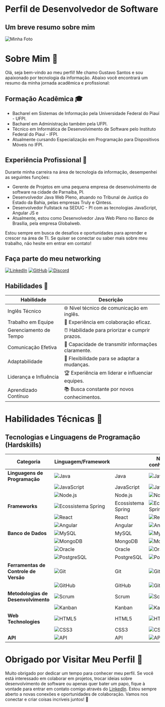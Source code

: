 # Perfil de Desenvolvedor de Software

## Um breve resumo sobre mim
![Minha Foto](https://media.licdn.com/dms/image/C5603AQGGrhlzRZbdbQ/profile-displayphoto-shrink_800_800/0/1517427914847?e=1699488000&v=beta&t=nrf4fxI1N8IRdcZDu7Uss6NAa2EAt4Dxu1flR142JE0)

# Sobre Mim 👋

Olá, seja bem-vindo ao meu perfil! Me chamo Gustavo Santos e sou apaixonado por tecnologia da informação. Abaixo você encontrará um resumo da minha jornada acadêmica e profissional:

## Formação Acadêmica 🎓

- Bacharel em Sistemas de Informação pela Universidade Federal do Piauí - UFPI.
- Bacharel em Administração também pela UFPI.
- Técnico em Informática de Desenvolvimento de Software pelo Instituto Federal do Piauí - IFPI.
- Atualmente cursando Especialização em Programação para Dispositivos Móveis no IFPI.

## Experiência Profissional 💼

Durante minha carreira na área de tecnologia da informação, desempenhei as seguintes funções:

- Gerente de Projetos em uma pequena empresa de desenvolvimento de software na cidade de Parnaíba, PI.
- Desenvolvedor Java Web Pleno, atuando no Tribunal de Justiça do Estado da Bahia, pelas empresas Truly e Qintess.
- Desenvolvedor Fullstack na SEDUC - PI com as tecnologias JavaScript, Angular JS e
- Atualmente, estou como Desenvolvedor Java Web Pleno no Banco de Brasília, pela empresa Globalweb.

Estou sempre em busca de desafios e oportunidades para aprender e crescer na área de TI. Se quiser se conectar ou saber mais sobre meu trabalho, não hesite em entrar em contato!



## Faça parte do meu networking

[![LinkedIn](https://img.shields.io/badge/LinkedIn-0077B5?style=for-the-badge&logo=linkedin&logoColor=white&labelColor=0077B5)](https://www.linkedin.com/in/gustavo-santos-77b65669/)
[![GitHub](https://img.shields.io/badge/GitHub-181717?style=for-the-badge&logo=github&logoColor=white&labelColor=181717)](https://github.com/gsantoss)
[![Discord](https://img.shields.io/badge/Discord-7289DA?style=for-the-badge&logo=discord&logoColor=white&labelColor=7289DA)](gustavo.santos#8573)

## Habilidades 🚀

| Habilidade               | Descrição                                  |
|--------------------------|--------------------------------------------|
| Inglês Técnico           | 🌐 Nível técnico de comunicação em inglês.  |
| Trabalho em Equipe       | 👥 Experiência em colaboração eficaz.        |
| Gerenciamento de Tempo   | ⏰ Habilidade para priorizar e cumprir prazos.|
| Comunicação Efetiva      | 💬 Capacidade de transmitir informações claramente.|
| Adaptabilidade           | 🌟 Flexibilidade para se adaptar a mudanças.   |
| Liderança e Influência   | 🏆 Experiência em liderar e influenciar equipes.|
| Aprendizado Contínuo      | 📚 Busca constante por novos conhecimentos.   |


# Habilidades Técnicas 🚀

## Tecnologias e Linguagens de Programação (Hardskills)

| Categoria                      | Linguagem/Framework    |                       | Nível de conhecimento |
|--------------------------------|------------------------|-----------------------|------------|
| **Linguagens de Programação**   | ![Java](https://img.icons8.com/color/48/000000/java-coffee-cup-logo.png) | Java                   | ![Java](https://progress-bar.dev/80/)     |
|                                | ![JavaScript](https://img.icons8.com/color/48/000000/javascript.png) | JavaScript             | ![JavaScript](https://progress-bar.dev/70/)|
|                                | ![Node.js](https://img.icons8.com/color/48/000000/nodejs.png) | Node.js                 | ![Node.js](https://progress-bar.dev/60/)   |
| **Frameworks**                  | ![Ecossistema Spring](https://img.icons8.com/color/48/000000/spring-logo.png) | Ecossistema Spring     | ![Ecossistema Spring](https://progress-bar.dev/85/)|
|                                | ![React](https://img.icons8.com/plasticine/48/000000/react.png) | React                  | ![React](https://progress-bar.dev/75/)     |
|                                | ![Angular](https://img.icons8.com/color/48/000000/angularjs.png) | Angular                | ![Angular](https://progress-bar.dev/70/)     |
| **Banco de Dados**             | ![MySQL](https://img.icons8.com/ios/48/000000/mysql-logo.png)  | MySQL                  | ![MySQL](https://progress-bar.dev/80/)     |
|                                | ![MongoDB](https://img.icons8.com/color/48/000000/mongodb.png)| MongoDB                | ![MongoDB](https://progress-bar.dev/70/)   |
|                                | ![Oracle](https://img.icons8.com/color/48/000000/oracle-logo.png)| Oracle                | ![Oracle](https://progress-bar.dev/65/)   |
|                                | ![PostgreSQL](https://img.icons8.com/color/48/000000/postgresql.png)| PostgreSQL          | ![PostgreSQL](https://progress-bar.dev/70/)   |
| **Ferramentas de Controle de Versão** | ![Git](https://img.icons8.com/color/48/000000/git.png) | Git                    | ![Git](https://progress-bar.dev/90/)        |
|                                        | ![GitHub](https://img.icons8.com/ios/48/000000/github.png) | GitHub                 | ![GitHub](https://progress-bar.dev/80/)     |
| **Metodologias de Desenvolvimento**   | ![Scrum](https://img.icons8.com/color/48/000000/scrum.png) | Scrum                  | ![Scrum](https://progress-bar.dev/85/)      |
|                                      | ![Kanban](https://img.icons8.com/color/48/000000/kanban.png) | Kanban                 | ![Kanban](https://progress-bar.dev/75/)     |
| **Web Technologies**             | ![HTML5](https://img.icons8.com/color/48/000000/html-5.png)  | HTML5                  | ![HTML5](https://progress-bar.dev/90/)     |
|                                | ![CSS3](https://img.icons8.com/color/48/000000/css3.png)| CSS3                | ![CSS3](https://progress-bar.dev/85/)   |
| **API**                            | ![API](https://img.icons8.com/ios/48/000000/api.png)| API                   | ![API](https://progress-bar.dev/80/)   |

# Obrigado por Visitar Meu Perfil 🤝


Muito obrigado por dedicar um tempo para conhecer meu perfil. Se você está interessado em colaborar em projetos, trocar ideias sobre desenvolvimento de software ou apenas quer bater um papo, fique à vontade para entrar em contato comigo através do [LinkedIn](https://www.linkedin.com/in/gustavo-santos-77b65669/). Estou sempre aberto a novas conexões e oportunidades de colaboração. Vamos nos conectar e criar coisas incríveis juntos! 🚀

